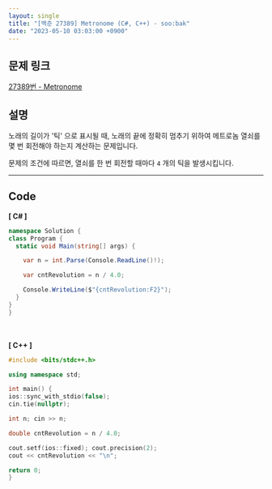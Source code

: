 ```yaml
---
layout: single
title: "[백준 27389] Metronome (C#, C++) - soo:bak"
date: "2023-05-10 03:03:00 +0900"
---
```


## 문제 링크
  [27389번 - Metronome](https://www.acmicpc.net/problem/27389)

## 설명
노래의 길이가 '틱' 으로 표시될 때, 노래의 끝에 정확히 멈추기 위하여 메트로놈 열쇠를 몇 번 회전해야 하는지 계산하는 문제입니다. <br>

문제의 조건에 따르면, 열쇠를 한 번 회전할 때마다 `4` 개의 틱을 발생시킵니다. <br>

- - -

## Code
<b>[ C# ] </b>
<br>

  ```c#
namespace Solution {
  class Program {
    static void Main(string[] args) {

      var n = int.Parse(Console.ReadLine()!);

      var cntRevolution = n / 4.0;

      Console.WriteLine($"{cntRevolution:F2}");
    }
  }
}
  ```
<br><br>
<b>[ C++ ] </b>
<br>

  ```c++
#include <bits/stdc++.h>

using namespace std;

int main() {
  ios::sync_with_stdio(false);
  cin.tie(nullptr);

  int n; cin >> n;

  double cntRevolution = n / 4.0;

  cout.setf(ios::fixed); cout.precision(2);
  cout << cntRevolution << "\n";

  return 0;
}
  ```
